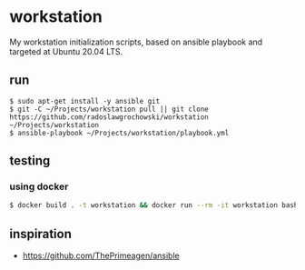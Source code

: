 # workstation

My workstation initialization scripts, based on ansible playbook
and targeted at Ubuntu 20.04 LTS. 

## run

```shell
$ sudo apt-get install -y ansible git
$ git -C ~/Projects/workstation pull || git clone https://github.com/radoslawgrochowski/workstation ~/Projects/workstation
$ ansible-playbook ~/Projects/workstation/playbook.yml
````

## testing

### using docker
```sh
$ docker build . -t workstation && docker run --rm -it workstation bash
```

## inspiration 
* https://github.com/ThePrimeagen/ansible